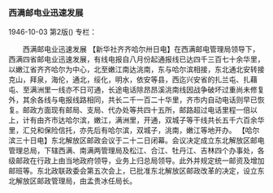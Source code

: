 ### 西满邮电业迅速发展

1946-10-03
第2版()
专栏：

　　西满邮电业迅速发展
    【新华社齐齐哈尔卅日电】在西满邮电管理局领导下，西满四省邮电业迅速发展，有线电报自八月份起通报线已达四千三百七十余华里，以嫩江省齐齐哈尔为中心，北至嫩江南达洮南，东与哈尔滨相接，东北通北安转接克山，拜泉，海伦，通北，绥化，明水，依安等县，西迄兴安省的扎兰屯、扎藉屯、至满洲里一线亦不日可通，长途电话除昂昂溪洮南线因战争破坏过重尚未修复外，其余各线与电报线路相同，共长二千一百二十华里，齐市内自动电话则早已恢复。邮政方面现有邮局、支局、代办处等共四十五所，邮路超过电话里程一倍以上，计有由齐市达哈尔滨，嫩江，满洲里，开通，双城子等干线共长五千六百余华里，汇兑和保险信托，亦先后有哈尔滨，双城子，洮南，嫩江等地开办。
    【哈尔滨三十日电】东北解放区邮政会议于二十二日闭幕。会议决定成立东北解放区邮电管理总局，下辖西满、南满两管理局及松江、合江、牡丹江、吉林四个办事处，各级邮政在行政上由当地政府领导，业务上归总局领导。此外并规定统一邮资及增加邮班等。东北政联政委会第五次会上，已批准东北解放区邮政改革的决定，设立东北解放区邮政管理局，由孟贵冰任局长。
